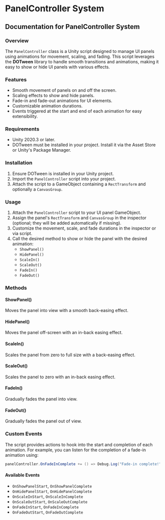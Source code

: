 # PanelController System

## Documentation for PanelController System

### Overview
The `PanelController` class is a Unity script designed to manage UI panels using animations for movement, scaling, and fading. This script leverages the **DOTween** library to handle smooth transitions and animations, making it easy to show or hide UI panels with various effects.

### Features
- Smooth movement of panels on and off the screen.
- Scaling effects to show and hide panels.
- Fade-in and fade-out animations for UI elements.
- Customizable animation durations.
- Events triggered at the start and end of each animation for easy extensibility.

### Requirements
- Unity 2020.3 or later.
- DOTween must be installed in your project. Install it via the Asset Store or Unity's Package Manager.

### Installation
1. Ensure DOTween is installed in your Unity project.
2. Import the `PanelController` script into your project.
3. Attach the script to a GameObject containing a `RectTransform` and optionally a `CanvasGroup`.

### Usage
1. Attach the `PanelController` script to your UI panel GameObject.
2. Assign the panel's `RectTransform` and `CanvasGroup` in the inspector (optional; they will be added automatically if missing).
3. Customize the movement, scale, and fade durations in the inspector or via script.
4. Call the desired method to show or hide the panel with the desired animation:
   - `ShowPanel()`
   - `HidePanel()`
   - `ScaleIn()`
   - `ScaleOut()`
   - `FadeIn()`
   - `FadeOut()`

### Methods

#### ShowPanel()
Moves the panel into view with a smooth back-easing effect.

#### HidePanel()
Moves the panel off-screen with an in-back easing effect.

#### ScaleIn()
Scales the panel from zero to full size with a back-easing effect.

#### ScaleOut()
Scales the panel to zero with an in-back easing effect.

#### FadeIn()
Gradually fades the panel into view.

#### FadeOut()
Gradually fades the panel out of view.

### Custom Events
The script provides actions to hook into the start and completion of each animation. For example, you can listen for the completion of a fade-in animation using:

```csharp
panelController.OnFadeInComplete += () => Debug.Log("Fade-in complete!");
```

#### Available Events
- `OnShowPanelStart`, `OnShowPanelComplete`
- `OnHidePanelStart`, `OnHidePanelComplete`
- `OnScaleInStart`, `OnScaleInComplete`
- `OnScaleOutStart`, `OnScaleOutComplete`
- `OnFadeInStart`, `OnFadeInComplete`
- `OnFadeOutStart`, `OnFadeOutComplete`

